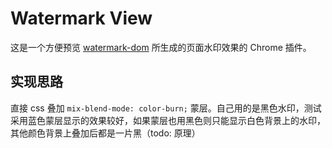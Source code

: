 # Watermark View

这是一个方便预览 [watermark-dom](https://github.com/saucxs/watermark-dom) 所生成的页面水印效果的 Chrome 插件。

## 实现思路

直接 css 叠加 `mix-blend-mode: color-burn;` 蒙层。自己用的是黑色水印，测试采用蓝色蒙层显示的效果较好，如果蒙层也用黑色则只能显示白色背景上的水印，其他颜色背景上叠加后都是一片黑（todo: 原理）
